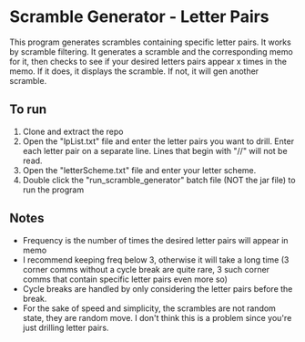 # Scramble Generator - Letter Pairs
This program generates scrambles containing specific letter pairs.
It works by scramble filtering. It generates a scramble and the corresponding memo for it, then checks to see if your desired letters pairs appear x times in the memo. If it does, it displays the scramble. If not, it will gen another scramble.

## To run
1. Clone and extract the repo
2. Open the "lpList.txt" file and enter the letter pairs you want to drill. Enter each letter pair on a separate line. Lines that begin with "//" will not be read.
3. Open the "letterScheme.txt" file and enter your letter scheme.
4. Double click the "run_scramble_generator" batch file (NOT the jar file) to run the program 

## Notes
* Frequency is the number of times the desired letter pairs will appear in memo
* I recommend keeping freq below 3, otherwise it will take a long time (3 corner comms without a cycle break are quite rare, 3 such corner comms  that contain specific letter pairs even more so)
* Cycle breaks are handled by only considering the letter pairs before the break.
* For the sake of speed and simplicity, the scrambles are not random state, they are random move. I don't think this is a problem since you're just drilling letter pairs.

